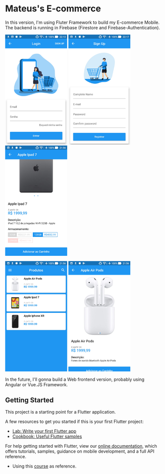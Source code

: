# Mateus's E-commerce 

In this version, I'm using Fluter Framework to build my E-commerce Mobile.
The backend is running in Firebase (Firestore and Firebase-Authentication).

<img src="https://github.com/mateusbatista4/loja_virtual/blob/master/assets/screenshots/Screenshot_20201015-221333.jpg" width="200"> <img src="https://github.com/mateusbatista4/loja_virtual/blob/master/assets/screenshots/Screenshot_20201015-221740.jpg" width="200"> <img src="https://github.com/mateusbatista4/loja_virtual/blob/master/assets/screenshots/Screenshot_20201015-215617.jpg" width="200"> 

<img src="https://github.com/mateusbatista4/loja_virtual/blob/master/assets/screenshots/Screenshot_20201015-215603.jpg" width="200"> <img src="https://github.com/mateusbatista4/loja_virtual/blob/master/assets/screenshots/Screenshot_20201015-215608.jpg" width="200">


In the future, I'll gonna build a Web frontend version, probably using Angular or Vue.JS Framework.

## Getting Started

This project is a starting point for a Flutter application.

A few resources to get you started if this is your first Flutter project:

- [Lab: Write your first Flutter app](https://flutter.dev/docs/get-started/codelab)
- [Cookbook: Useful Flutter samples](https://flutter.dev/docs/cookbook)

For help getting started with Flutter, view our
[online documentation](https://flutter.dev/docs), which offers tutorials,
samples, guidance on mobile development, and a full API reference.

- Using this [course](https://www.udemy.com/course/lojaflutter/) as reference.
